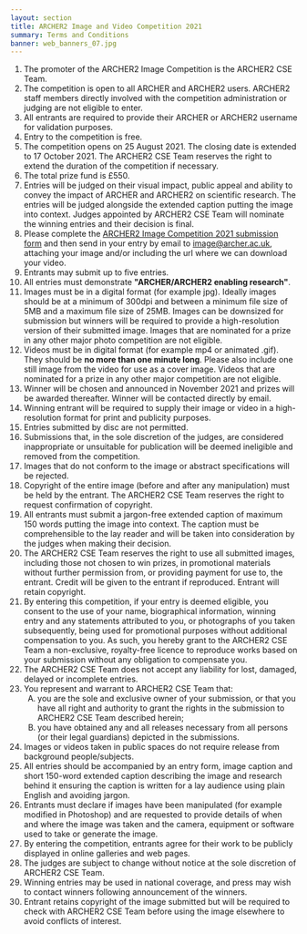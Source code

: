 ```yaml
---
layout: section
title: ARCHER2 Image and Video Competition 2021
summary: Terms and Conditions
banner: web_banners_07.jpg
---
```



<p>
<ol>
    <li>The promoter of the ARCHER2 Image Competition is the ARCHER2 CSE Team.</li>
    <li>The competition is open to all ARCHER and ARCHER2 users.  ARCHER2 staff 
			members directly involved with the competition administration or judging are not eligible to enter.</li>
    <li>All entrants are required to provide their ARCHER or ARCHER2 username for 
			validation purposes.</li>
    <li>Entry to the competition is free.</li>
    <li>The competition opens on 25 August 2021. The closing date is extended to 17 October 2021. The ARCHER2 CSE Team reserves the right to 		extend the duration of the competition if necessary.</li>
    <li>The total prize fund is &pound;550.</li>
    <li>Entries will be judged on their visual impact, public appeal  		and ability to convey the impact of ARCHER and ARCHER2 on scientific research. 
  	The entries will be judged alongside the extended caption putting  		the image into context. Judges appointed by ARCHER2 CSE Team will   		nominate the winning entries and their decision is final.</li>
    <li>Please complete the <a href="ARCHER2_Image_Competition_2021_-_submission_form.pdf">
      ARCHER2 Image Competition 2021 submission form</a> and then send
      in your entry by email       to <a href="mailto:image@archer.ac.uk?subject=ARCHER Image Competition submission" >image@archer.ac.uk</a>, 
      attaching your image and/or including the url where we can download your video.</li>
    <li>Entrants may submit up to five entries.</li>
    <li>All entries must demonstrate <strong>"ARCHER/ARCHER2 enabling research"</strong>.</li>
    <li>Images must be in a digital format (for example jpg).  Ideally 	images should be at a minimum of 300dpi and between a minimum file 		size of 5MB and a maximum file size of 25MB. Images can be downsized   		for submission but winners will be required to provide a   		high-resolution version of their submitted image. Images that   		are nominated for a prize in any other major photo competition   		are not eligible.</li>
    <li>Videos must be in digital format (for example mp4 or animated .gif).  They should be <b>no more than   		one minute long</b>.  Please also include one still image from the video for use as a cover image. Videos that are nominated for a prize in any other major competition are not eligible.</li>
    <li>Winner will be chosen and announced in November 2021 and prizes 	will be awarded thereafter. Winner will be contacted directly by email.</li>
    <li>Winning entrant will be required to supply their image or video in a high-resolution format for print and publicity purposes.</li>
    <li>Entries submitted by disc are not permitted.</li>
    <li>Submissions that, 
		in the sole discretion of the judges, are considered inappropriate 
		or unsuitable for publication will be deemed ineligible and removed 
		from the competition.</li>
    <li>Images that do not conform to the image or abstract specifications 
		will be rejected.</li>
    <li>Copyright of the entire image (before and after any manipulation) 
		must be held by the entrant. The ARCHER2 CSE Team reserves the right 
		to request confirmation of copyright.</li>
    <li>All entrants must submit a jargon-free extended caption of 
		maximum 150 words putting the image into context. The caption 
		must be comprehensible to the lay reader and will be taken into 
		consideration by the judges when making their decision.</li>
    <li>The ARCHER2 CSE Team reserves the right to use all submitted images, 
		including those not chosen to win prizes, in promotional materials 
		without further permission from, or providing payment for use to, 
		the entrant. Credit will be given to the entrant if 
		reproduced. Entrant will retain copyright.</li>
    <li>By entering this competition, if your entry is deemed eligible, 
		you consent to the use of your name, biographical information, 
		winning entry and any statements attributed to you, or photographs 
		of you taken subsequently, being used for promotional purposes 
		without additional compensation to you. As such, you hereby grant 
		to the ARCHER2 CSE Team a non-exclusive, royalty-free licence to 
		reproduce works based on your submission without any obligation 
		to compensate you.</li>
    <li>The ARCHER2 CSE Team does not accept any liability for lost, 
		damaged, delayed or incomplete entries.</li>
	<li>You represent and warrant to ARCHER2 CSE Team that:
	<ol type="A">
        <li>you are the sole and exclusive owner of your submission, or that you have all right and authority to grant the rights 	in the submission to ARCHER2 CSE Team described herein;</li>
        <li>you have obtained any and all releases necessary from all 		persons (or their legal guardians) depicted in the submissions.</li>
	</ol>
    </li>
	<li>Images or videos taken in public spaces do not require release from background 
	people/subjects.</li>
    <li>All entries should be accompanied by an entry form, image 
		caption and short 150-word extended caption describing the image 
		and research behind it ensuring the caption is written for a lay 
		audience using plain English and avoiding jargon.</li>
    <li>Entrants must declare if images have been manipulated (for 
		example modified in Photoshop) and are requested to provide details 
		of when and where the image was taken and the camera, equipment or software
		used to take or generate the image.</li>
    <li>By entering the competition, entrants agree for their work 
		to be publicly displayed in online galleries and web pages. </li>
    <li>The judges are subject to change without notice at the sole 
		discretion of ARCHER2 CSE Team.</li>
    <li>Winning entries may be used in national coverage, and press may 
		wish to contact winners following announcement of the winners.</li>
    <li>Entrant retains copyright of the image submitted but will be 
		required to check with ARCHER2 CSE Team before using the image 
		elsewhere to avoid conflicts of interest.</li>
</ol>
</p>






